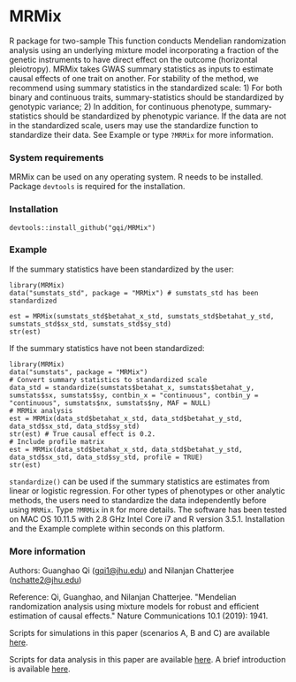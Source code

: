 # MRMix

R package for two-sample This function conducts Mendelian randomization analysis using an underlying mixture model incorporating a fraction of the genetic instruments to have direct effect on the outcome (horizontal pleiotropy). MRMix takes GWAS summary statistics as inputs to estimate causal effects of one trait on another. For stability of the method, we recommend using summary statistics in the standardized scale: 1) For both binary and continuous traits, summary-statistics should be standardized by genotypic variance; 2) In addition, for continuous phenotype, summary-statistics should be standardized by phenotypic variance. If the data are not in the standardized scale, users may use the standardize function to standardize their data. See Example or type `?MRMix` for more information.

### System requirements

MRMix can be used on any operating system. R needs to be installed. Package `devtools` is required for the installation.

### Installation
```
devtools::install_github("gqi/MRMix")
```

### Example

If the summary statistics have been standardized by the user:
```
library(MRMix)
data("sumstats_std", package = "MRMix") # sumstats_std has been standardized

est = MRMix(sumstats_std$betahat_x_std, sumstats_std$betahat_y_std, sumstats_std$sx_std, sumstats_std$sy_std)
str(est)
```

If the summary statistics have not been standardized:
```
library(MRMix)
data("sumstats", package = "MRMix")
# Convert summary statistics to standardized scale
data_std = standardize(sumstats$betahat_x, sumstats$betahat_y, sumstats$sx, sumstats$sy, contbin_x = "continuous", contbin_y = "continuous", sumstats$nx, sumstats$ny, MAF = NULL)
# MRMix analysis
est = MRMix(data_std$betahat_x_std, data_std$betahat_y_std, data_std$sx_std, data_std$sy_std)
str(est) # True causal effect is 0.2.
# Include profile matrix
est = MRMix(data_std$betahat_x_std, data_std$betahat_y_std, data_std$sx_std, data_std$sy_std, profile = TRUE)
str(est)
```

`standardize()` can be used if the summary statistics are estimates from linear or logistic regression. For other types of phenotypes or other analytic methods, the users need to standardize the data independently before using `MRMix`. Type `?MRMix` in `R` for more details. The software has been tested on MAC OS 10.11.5 with 2.8 GHz Intel Core i7 and R version 3.5.1. Installation and the Example complete within seconds on this platform.



### More information 
Authors: Guanghao Qi (gqi1@jhu.edu) and Nilanjan Chatterjee (nchatte2@jhu.edu)

Reference: Qi, Guanghao, and Nilanjan Chatterjee. "Mendelian randomization analysis using mixture models for robust and efficient estimation of causal effects." Nature Communications 10.1 (2019): 1941.

Scripts for simulations in this paper (scenarios A, B and C) are available [here](https://github.com/gqi/MRMix/tree/master/simulations). 

Scripts for data analysis in this paper are available [here](https://github.com/gqi/MRMix/tree/master/data_analysis). A brief introduction is available [here](https://github.com/gqi/MRMix/wiki).

